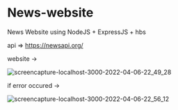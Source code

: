 # News-website

News Website using NodeJS + ExpressJS + hbs 

api => https://newsapi.org/

website ->

![screencapture-localhost-3000-2022-04-06-22_49_28](https://user-images.githubusercontent.com/98450607/162068941-e8f4034b-0329-4f26-a64f-b03cfd9855cb.png)


if error occured ->

![screencapture-localhost-3000-2022-04-06-22_56_12](https://user-images.githubusercontent.com/98450607/162069444-565574a4-b4f0-4a35-9e21-8c90d45f2d54.png)





